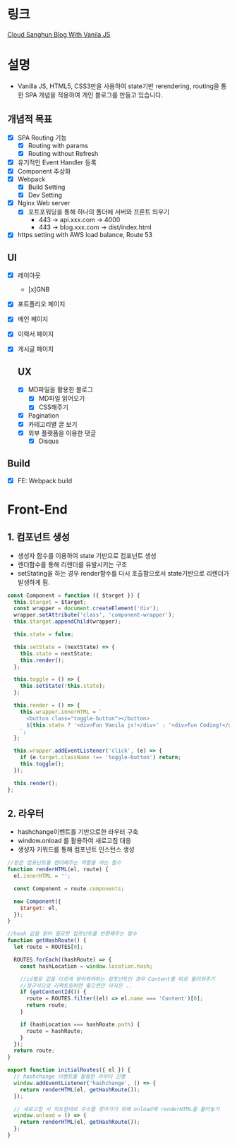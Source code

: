 # 링크

[Cloud Sanghun Blog With Vanila JS](https://blog.cloud-sanghun.com/)

# 설명

- Vanilla JS, HTML5, CSS3만을 사용하여 state기반 rerendering, routing을 통한 SPA 개념을 적용하여 개인 블로그를 만들고 있습니다.

## 개념적 목표

- [x] SPA Routing 기능
  - [x] Routing with params
  - [x] Routing without Refresh
- [x] 유기적인 Event Handler 등록
- [x] Component 추상화
- [x] Webpack
  - [x] Build Setting
  - [x] Dev Setting
- [x] Nginx Web server
  - [x] 포트포워딩을 통해 하나의 폴더에 서버와 프론트 띄우기
    - 443 -> api.xxx.com -> 4000
    - 443 -> blog.xxx.com -> dist/index.html
- [x] https setting with AWS load balance, Route 53

## UI

- [x] 레이아웃
  - [x]GNB
- [x] 포트폴리오 페이지
- [x] 메인 페이지
- [x] 이력서 페이지
- [x] 게시글 페이지

  ## UX

  - [x] MD파일을 활용한 블로그
    - [x] MD파일 읽어오기
    - [x] CSS해주기
  - [x] Pagination
  - [x] 카테고리별 글 보기
  - [x] 외부 플랫폼을 이용한 댓글
    - [x] Disqus

## Build

- [x] FE: Webpack build

# Front-End

## 1. 컴포넌트 생성

- 생성자 함수를 이용하여 state 기반으로 컴포넌트 생성
- 렌더함수를 통해 리렌더를 유발시키는 구조
- setStating을 하는 경우 render함수를 다시 호출함으로서 state기반으로 리렌더가 발생하게 됨.

```js
const Component = function ({ $target }) {
  this.$target = $target;
  const wrapper = document.createElement('div');
  wrapper.setAttribute('class', 'component-wrapper');
  this.$target.appendChild(wrapper);

  this.state = false;

  this.setState = (nextState) => {
    this.state = nextState;
    this.render();
  };

  this.toggle = () => {
    this.setState(!this.state);
  };

  this.render = () => {
    this.wrapper.innerHTML = `
      <button class="toggle-button"></button>
      ${this.state ? '<div>Fun Vanila js!</div>' : '<div>Fun Coding!</div>'}
    `;
  };

  this.wrapper.addEventListener('click', (e) => {
    if (e.target.className !== 'toggle-button') return;
    this.toggle();
  });

  this.render();
};
```

## 2. 라우터

- hashchange이벤트를 기반으로한 라우터 구축
- window.onload 를 활용하여 새로고침 대응
- 생성자 키워드를 통해 컴포넌트 인스턴스 생성

```js
//받은 컴포넌트를 렌더해주는 역할을 하는 함수
function renderHTML(el, route) {
  el.innerHTML = '';

  const Component = route.components;

  new Component({
    $target: el,
  });
}

//hash 값을 읽어 필요한 컴포넌트를 반환해주는 함수
function getHashRoute() {
  let route = ROUTES[0];

  ROUTES.forEach((hashRoute) => {
    const hashLocation = window.location.hash;

    //id별로 값을 다르게 받아와야하는 컴포넌트인 경우 Content를 따로 불러와주기
    //정규식으로 리팩토링하면 좋으련만 아직은 ..
    if (getContentId()) {
      route = ROUTES.filter((el) => el.name === 'Content')[0];
      return route;
    }

    if (hashLocation === hashRoute.path) {
      route = hashRoute;
    }
  });
  return route;
}

export function initialRoutes({ el }) {
  // hashchange 이벤트를 활용한 라우터 진행
  window.addEventListener('hashchange', () => {
    return renderHTML(el, getHashRoute());
  });

  // 새로고침 시 의도한대로 주소를 찾아가기 위해 onload에 renderHTML을 불러놓기
  window.onload = () => {
    return renderHTML(el, getHashRoute());
  };
}
```
